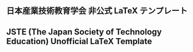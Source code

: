 ## 日本産業技術教育学会 非公式 LaTeX テンプレート

## JSTE (The Japan Society of Technology Education) Unofficial LaTeX Template
